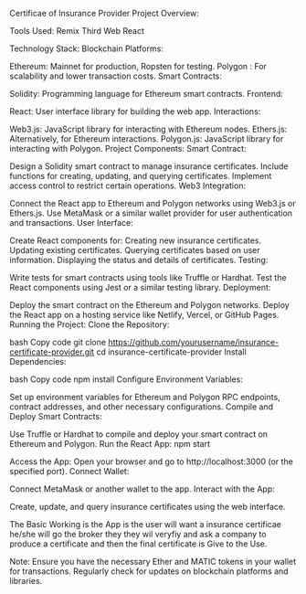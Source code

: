 Certificae of Insurance Provider Project Overview:

Tools Used:
Remix
Third Web
React

Technology Stack:
Blockchain Platforms:

Ethereum: Mainnet for production, Ropsten for testing.
Polygon : For scalability and lower transaction costs.
Smart Contracts:

Solidity: Programming language for Ethereum smart contracts.
Frontend:

React: User interface library for building the web app.
Interactions:

Web3.js: JavaScript library for interacting with Ethereum nodes.
Ethers.js: Alternatively, for Ethereum interactions.
Polygon.js: JavaScript library for interacting with Polygon.
Project Components:
Smart Contract:

Design a Solidity smart contract to manage insurance certificates.
Include functions for creating, updating, and querying certificates.
Implement access control to restrict certain operations.
Web3 Integration:

Connect the React app to Ethereum and Polygon networks using Web3.js or Ethers.js.
Use MetaMask or a similar wallet provider for user authentication and transactions.
User Interface:

Create React components for:
Creating new insurance certificates.
Updating existing certificates.
Querying certificates based on user information.
Displaying the status and details of certificates.
Testing:

Write tests for smart contracts using tools like Truffle or Hardhat.
Test the React components using Jest or a similar testing library.
Deployment:

Deploy the smart contract on the Ethereum and Polygon networks.
Deploy the React app on a hosting service like Netlify, Vercel, or GitHub Pages.
Running the Project:
Clone the Repository:

bash
Copy code
git clone https://github.com/yourusername/insurance-certificate-provider.git
cd insurance-certificate-provider
Install Dependencies:

bash
Copy code
npm install
Configure Environment Variables:

Set up environment variables for Ethereum and Polygon RPC endpoints, contract addresses, and other necessary configurations.
Compile and Deploy Smart Contracts:

Use Truffle or Hardhat to compile and deploy your smart contract on Ethereum and Polygon.
Run the React App:
npm start

Access the App:
Open your browser and go to http://localhost:3000 (or the specified port).
Connect Wallet:

Connect MetaMask or another wallet to the app.
Interact with the App:

Create, update, and query insurance certificates using the web interface.

The Basic Working is the App is the user will want a insurance certificae he/she will go the broker they they wil veryfiy and ask a company to produce a certificate and then the final certificate is Give to the Use.

Note:
Ensure you have the necessary Ether and MATIC tokens in your wallet for transactions.
Regularly check for updates on blockchain platforms and libraries.



